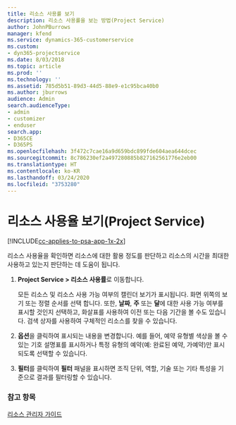 ```yaml
---
title: 리소스 사용률 보기
description: 리소스 사용률을 보는 방법(Project Service)
author: JohnPBurrows
manager: kfend
ms.service: dynamics-365-customerservice
ms.custom:
- dyn365-projectservice
ms.date: 8/03/2018
ms.topic: article
ms.prod: ''
ms.technology: ''
ms.assetid: 785d5b51-89d3-44d5-88e9-e1c95bca40b0
ms.author: jburrows
audience: Admin
search.audienceType:
- admin
- customizer
- enduser
search.app:
- D365CE
- D365PS
ms.openlocfilehash: 3f472c7cae16a9d659bdc899fde604aea644dcec
ms.sourcegitcommit: 8c786230ef2a497280885b827162561776e2eb00
ms.translationtype: HT
ms.contentlocale: ko-KR
ms.lasthandoff: 03/24/2020
ms.locfileid: "3753280"
---
```

# <a name="view-resource-utilization-project-service"></a>리소스 사용율 보기(Project Service)

[!INCLUDE[cc-applies-to-psa-app-1x-2x](../includes/cc-applies-to-psa-app-1x-2x.md)]

리소스 사용율을 확인하면 리소스에 대한 활용 정도를 판단하고 리소스의 시간을 최대한 사용하고 있는지 판단하는 데 도움이 됩니다.  
  
1. **Project Service > 리소스 사용률**로 이동합니다. 

     모든 리소스 및 리소스 사용 가능 여부의 캘린더 보기가 표시됩니다. 화면 위쪽의 보기 또는 정렬 순서를 선택 합니다. 또한, **날짜**, **주** 또는 **달**에 대한 사용 가능 여부를 표시할 것인지 선택하고, 화살표를 사용하여 이전 또는 다음 기간을 볼 수도 있습니다. 검색 상자를 사용하여 구체적인 리소스를 찾을 수 있습니다.      
  
2. **옵션**을 클릭하여 표시되는 내용을 변경합니다. 예를 들어, 예약 유형별 색상을 볼 수 있는 기호 설명표를 표시하거나 특정 유형의 예약(예: 완료된 예약, 가예약)만 표시되도록 선택할 수 있습니다.  

3. **필터**를 클릭하여 **필터** 패널을 표시하면 조직 단위, 역할, 기술 또는 기타 특성을 기준으로 결과를 필터링할 수 있습니다.  
  
### <a name="see-also"></a>참고 항목  
 [리소스 관리자 가이드](../project-service/resource-manager-guide.md)
